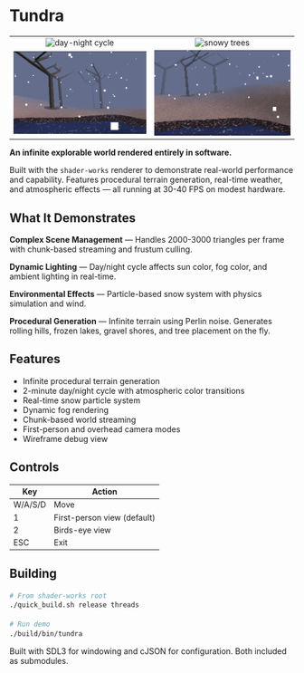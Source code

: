 # Tundra

| | |
|:-------------------------:|:-------------------------:
| ![day-night cycle](./screenshots/day-night.gif) | ![snowy trees](./screenshots/snowy-trees.gif)
| ![static scene](./screenshots/static-1.png) |![static scene](./screenshots/static-2.png)

**An infinite explorable world rendered entirely in software.**

Built with the `shader-works` renderer to demonstrate real-world performance and capability. Features procedural terrain generation, real-time weather, and atmospheric effects — all running at 30-40 FPS on modest hardware.

## What It Demonstrates

**Complex Scene Management** — Handles 2000-3000 triangles per frame with chunk-based streaming and frustum culling.

**Dynamic Lighting** — Day/night cycle affects sun color, fog color, and ambient lighting in real-time.

**Environmental Effects** — Particle-based snow system with physics simulation and wind.

**Procedural Generation** — Infinite terrain using Perlin noise. Generates rolling hills, frozen lakes, gravel shores, and tree placement on the fly.

## Features

- Infinite procedural terrain generation
- 2-minute day/night cycle with atmospheric color transitions
- Real-time snow particle system
- Dynamic fog rendering
- Chunk-based world streaming
- First-person and overhead camera modes
- Wireframe debug view

## Controls

| Key | Action |
|-----|--------|
| W/A/S/D | Move |
| 1 | First-person view (default) |
| 2 | Birds-eye view |
| ESC | Exit |

## Building

```bash
# From shader-works root
./quick_build.sh release threads

# Run demo
./build/bin/tundra
```

Built with SDL3 for windowing and cJSON for configuration. Both included as submodules.
